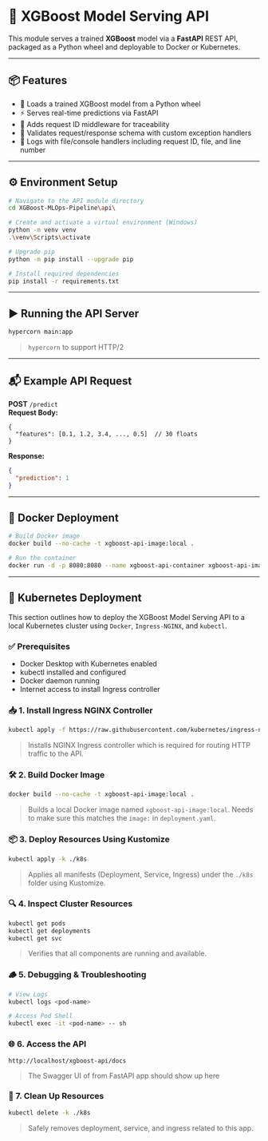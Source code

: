 # 🚀 XGBoost Model Serving API

This module serves a trained **XGBoost** model via a **FastAPI** REST API, packaged as a Python wheel and deployable to Docker or Kubernetes.

---

## 📦 Features

- 🔁 Loads a trained XGBoost model from a Python wheel
- ⚡ Serves real-time predictions via FastAPI
- 🧩 Adds request ID middleware for traceability
- 🧠 Validates request/response schema with custom exception handlers
- 📄 Logs with file/console handlers including request ID, file, and line number

---

## ⚙️ Environment Setup

```bash
# Navigate to the API module directory
cd XGBoost-MLOps-Pipeline\api\

# Create and activate a virtual environment (Windows)
python -m venv venv
.\venv\Scripts\activate

# Upgrade pip
python -m pip install --upgrade pip

# Install required dependencies
pip install -r requirements.txt
```

---

## ▶️ Running the API Server
```bash
hypercorn main:app
```
> `hypercorn` to support HTTP/2

---

## 📬 Example API Request
**POST** `/predict`</br>
**Request Body:**
```
{
  "features": [0.1, 1.2, 3.4, ..., 0.5]  // 30 floats
}
```
**Response:**
```json
{
  "prediction": 1
}
```

---

## 🐳 Docker Deployment
```bash
# Build Docker image
docker build --no-cache -t xgboost-api-image:local .

# Run the container
docker run -d -p 8080:8080 --name xgboost-api-container xgboost-api-image
```

---

## 🚀 Kubernetes Deployment
This section outlines how to deploy the XGBoost Model Serving API to a local Kubernetes cluster using `Docker`, `Ingress-NGINX`, and `kubectl`.

### ✅ Prerequisites
- Docker Desktop with Kubernetes enabled
- kubectl installed and configured
- Docker daemon running
- Internet access to install Ingress controller

### 📥 1. Install Ingress NGINX Controller
```bash
kubectl apply -f https://raw.githubusercontent.com/kubernetes/ingress-nginx/controller-v1.0.1/deploy/static/provider/cloud/deploy.yaml
```
> Installs NGINX Ingress controller which is required for routing HTTP traffic to the API.

### 🛠 2. Build Docker Image
```bash
docker build --no-cache -t xgboost-api-image:local .
```
> Builds a local Docker image named `xgboost-api-image:local`. Needs to make sure this matches the `image:` in `deployment.yaml`.

### 📦 3. Deploy Resources Using Kustomize
```bash
kubectl apply -k ./k8s
```
> Applies all manifests (Deployment, Service, Ingress) under the `./k8s` folder using Kustomize.

### 🔍 4. Inspect Cluster Resources
```bash
kubectl get pods
kubectl get deployments
kubectl get svc
```
> Verifies that all components are running and available.

### 🪵 5. Debugging & Troubleshooting
```bash
# View Logs
kubectl logs <pod-name>

# Access Pod Shell
kubectl exec -it <pod-name> -- sh
```

### 🌐 6. Access the API
```arduino
http://localhost/xgboost-api/docs
```
> The Swagger UI of from FastAPI app should show up here

### 🧹 7. Clean Up Resources
```bash
kubectl delete -k ./k8s
```
> Safely removes deployment, service, and ingress related to this app.